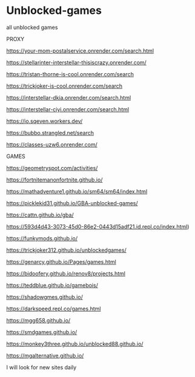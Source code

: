 # Unblocked-games
all unblocked games

PROXY

https://your-mom-postalservice.onrender.com/search.html

https://stellarinter-interstellar-thisiscrazy.onrender.com/

https://tristan-thorne-is-cool.onrender.com/search

https://trickjoker-is-cool.onrender.com/search

https://interstellar-dkia.onrender.com/search.html

https://interstellar-ciyi.onrender.com/search.html

https://io.sqeven.workers.dev/

https://bubbo.strangled.net/search

https://classes-uzw6.onrender.com/

GAMES

https://geometryspot.com/activities/

https://fortnitemanonfortnite.github.io/

https://mathadventure1.github.io/sm64/sm64/index.html 

https://picklekid31.github.io/GBA-unblocked-games/ 

https://cattn.github.io/gba/

https://593d4d43-3073-45d0-86e2-0443d15adf21.id.repl.co/index.html)

https://funkymods.github.io/

https://trickjoker312.github.io/unblockedgames/

https://genarcy.github.io/Pages/games.html

https://bidoofery.github.io/renov8/projects.html

https://teddblue.github.io/gamebois/

https://shadowgmes.github.io/

https://darkspeed.repl.co/games.html

https://mgg658.github.io/

https://smdgames.github.io/

https://monkey3three.github.io/unblocked88.github.io/

https://mgalternative.github.io/





I will look for new sites daily

